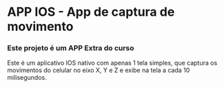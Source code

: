 # APP IOS - App de captura de movimento
### Este projeto é um APP Extra do curso
Este é um aplicativo IOS nativo com apenas 1 tela simples, que captura os movimentos do celular no eixo X, Y e Z e exibe na tela a cada 10 milisegundos.